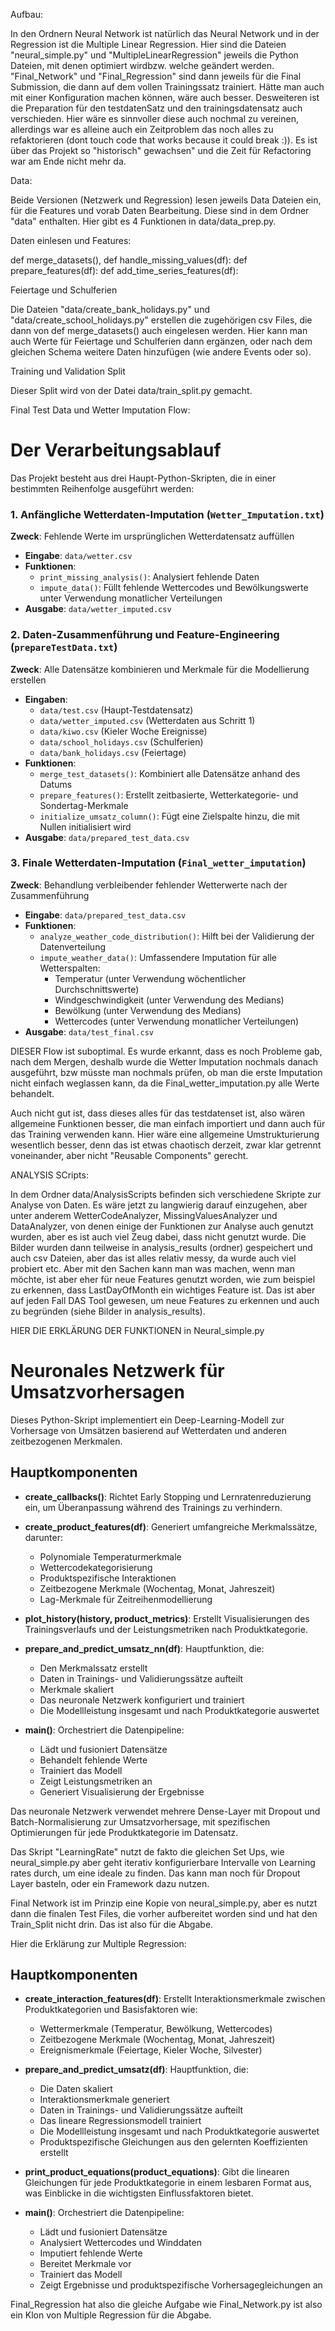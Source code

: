 Aufbau:

In den Ordnern Neural Network ist natürlich das Neural Network und in der Regression ist die Multiple Linear Regression. Hier sind die Dateien "neural_simple.py" und "MultipleLinearRegression" jeweils die Python Dateien, mit denen optimiert wirdbzw. welche geändert werden. "Final_Network" und "Final_Regression" sind dann jeweils für die Final Submission, die dann auf dem vollen Trainingssatz trainiert. Hätte man auch mit einer Konfiguration machen können, wäre auch besser. Desweiteren ist die Preparation für den testdatenSatz und den trainingsdatensatz auch verschieden. Hier wäre es sinnvoller diese auch nochmal zu vereinen, allerdings war es alleine auch ein Zeitproblem das noch alles zu refaktorieren (dont touch code that works because it could break :)). Es ist über das Projekt so "historisch" gewachsen" und die Zeit für Refactoring war am Ende nicht mehr da. 

Data: 

Beide Versionen (Netzwerk und Regression) lesen jeweils Data Dateien ein, für die Features und vorab Daten Bearbeitung. Diese sind in dem Ordner "data" enthalten. Hier gibt es 4 Funktionen in data/data_prep.py. 

Daten einlesen und Features: 

def merge_datasets(), 
def handle_missing_values(df):
def prepare_features(df):
def add_time_series_features(df):

Feiertage und Schulferien

Die Dateien "data/create_bank_holidays.py" und "data/create_school_holidays.py" erstellen die zugehörigen csv Files, die dann von def merge_datasets() auch eingelesen werden. Hier kann man auch Werte für Feiertage und Schulferien dann ergänzen, oder nach dem gleichen Schema weitere Daten hinzufügen (wie andere Events oder so). 

Training und Validation Split

Dieser Split wird von der Datei data/train_split.py gemacht. 

Final Test Data und Wetter Imputation Flow: 

# Der Verarbeitungsablauf

Das Projekt besteht aus drei Haupt-Python-Skripten, die in einer bestimmten Reihenfolge ausgeführt werden:

### 1. Anfängliche Wetterdaten-Imputation (`Wetter_Imputation.txt`)
**Zweck**: Fehlende Werte im ursprünglichen Wetterdatensatz auffüllen
- **Eingabe**: `data/wetter.csv`
- **Funktionen**: 
  - `print_missing_analysis()`: Analysiert fehlende Daten
  - `impute_data()`: Füllt fehlende Wettercodes und Bewölkungswerte unter Verwendung monatlicher Verteilungen
- **Ausgabe**: `data/wetter_imputed.csv`

### 2. Daten-Zusammenführung und Feature-Engineering (`prepareTestData.txt`)
**Zweck**: Alle Datensätze kombinieren und Merkmale für die Modellierung erstellen
- **Eingaben**: 
  - `data/test.csv` (Haupt-Testdatensatz)
  - `data/wetter_imputed.csv` (Wetterdaten aus Schritt 1)
  - `data/kiwo.csv` (Kieler Woche Ereignisse)
  - `data/school_holidays.csv` (Schulferien)
  - `data/bank_holidays.csv` (Feiertage)
- **Funktionen**:
  - `merge_test_datasets()`: Kombiniert alle Datensätze anhand des Datums
  - `prepare_features()`: Erstellt zeitbasierte, Wetterkategorie- und Sondertag-Merkmale
  - `initialize_umsatz_column()`: Fügt eine Zielspalte hinzu, die mit Nullen initialisiert wird
- **Ausgabe**: `data/prepared_test_data.csv`

### 3. Finale Wetterdaten-Imputation (`Final_wetter_imputation`)
**Zweck**: Behandlung verbleibender fehlender Wetterwerte nach der Zusammenführung
- **Eingabe**: `data/prepared_test_data.csv`
- **Funktionen**:
  - `analyze_weather_code_distribution()`: Hilft bei der Validierung der Datenverteilung
  - `impute_weather_data()`: Umfassendere Imputation für alle Wetterspalten:
    - Temperatur (unter Verwendung wöchentlicher Durchschnittswerte)
    - Windgeschwindigkeit (unter Verwendung des Medians)
    - Bewölkung (unter Verwendung des Medians)
    - Wettercodes (unter Verwendung monatlicher Verteilungen)
- **Ausgabe**: `data/test_final.csv`


DIESER Flow ist suboptimal. Es wurde erkannt, dass es noch Probleme gab, nach dem Mergen, deshalb wurde die Wetter Imputation nochmals danach ausgeführt, bzw müsste man nochmals prüfen, ob man die erste Imputation nicht einfach weglassen kann, da die Final_wetter_imputation.py alle Werte behandelt. 

Auch nicht gut ist, dass dieses alles für das testdatenset ist, also wären allgemeine Funktionen besser, die man einfach importiert und dann auch für das Training verwenden kann. Hier wäre eine allgemeine Umstrukturierung wesentlich besser, denn das ist etwas chaotisch derzeit, zwar klar getrennt voneinander, aber nicht "Reusable Components" gerecht. 


ANALYSIS SCripts: 

In dem Ordner data/AnalysisScripts befinden sich verschiedene Skripte zur Analyse von Daten. Es wäre jetzt zu langwierig darauf einzugehen, aber unter anderem WetterCodeAnalyzer, MissingValuesAnalyzer und DataAnalyzer, von denen einige der Funktionen zur Analyse auch genutzt wurden, aber es ist auch viel Zeug dabei, dass nicht genutzt wurde. Die Bilder wurden dann teilweise in analysis_results (ordner) gespeichert und auch csv Dateien, aber das ist alles relativ messy, da wurde auch viel probiert etc. Aber mit den Sachen kann man was machen, wenn man möchte, ist aber eher für neue Features genutzt worden, wie zum beispiel zu erkennen, dass LastDayOfMonth ein wichtiges Feature ist. Das ist aber auf jeden Fall DAS Tool gewesen, um neue Features zu erkennen und auch zu begründen (siehe Bilder in analysis_results). 


HIER DIE ERKLÄRUNG DER FUNKTIONEN in Neural_simple.py


# Neuronales Netzwerk für Umsatzvorhersagen

Dieses Python-Skript implementiert ein Deep-Learning-Modell zur Vorhersage von Umsätzen basierend auf Wetterdaten und anderen zeitbezogenen Merkmalen.

## Hauptkomponenten

- **create_callbacks()**: Richtet Early Stopping und Lernratenreduzierung ein, um Überanpassung während des Trainings zu verhindern.

- **create_product_features(df)**: Generiert umfangreiche Merkmalssätze, darunter:
  - Polynomiale Temperaturmerkmale
  - Wettercodekategorisierung
  - Produktspezifische Interaktionen
  - Zeitbezogene Merkmale (Wochentag, Monat, Jahreszeit)
  - Lag-Merkmale für Zeitreihenmodellierung

- **plot_history(history, product_metrics)**: Erstellt Visualisierungen des Trainingsverlaufs und der Leistungsmetriken nach Produktkategorie.

- **prepare_and_predict_umsatz_nn(df)**: Hauptfunktion, die:
  - Den Merkmalssatz erstellt
  - Daten in Trainings- und Validierungssätze aufteilt
  - Merkmale skaliert
  - Das neuronale Netzwerk konfiguriert und trainiert
  - Die Modellleistung insgesamt und nach Produktkategorie auswertet

- **main()**: Orchestriert die Datenpipeline:
  - Lädt und fusioniert Datensätze
  - Behandelt fehlende Werte
  - Trainiert das Modell
  - Zeigt Leistungsmetriken an
  - Generiert Visualisierung der Ergebnisse

Das neuronale Netzwerk verwendet mehrere Dense-Layer mit Dropout und Batch-Normalisierung zur Umsatzvorhersage, mit spezifischen Optimierungen für jede Produktkategorie im Datensatz.


Das Skript "LearningRate" nutzt de fakto die gleichen Set Ups, wie neural_simple.py aber geht iterativ konfigurierbare Intervalle von Learning rates durch, um eine ideale zu finden. Das kann man noch für Dropout Layer basteln, oder ein Framework dazu nutzen. 

Final Network ist im Prinzip eine Kopie von neural_simple.py, aber es nutzt dann die finalen Test Files, die vorher aufbereitet worden sind und hat den Train_Split nicht drin. Das ist also für die Abgabe. 


Hier die Erklärung zur Multiple Regression: 


## Hauptkomponenten

- **create_interaction_features(df)**: Erstellt Interaktionsmerkmale zwischen Produktkategorien und Basisfaktoren wie:
  - Wettermerkmale (Temperatur, Bewölkung, Wettercodes)
  - Zeitbezogene Merkmale (Wochentag, Monat, Jahreszeit)
  - Ereignismerkmale (Feiertage, Kieler Woche, Silvester)

- **prepare_and_predict_umsatz(df)**: Hauptfunktion, die:
  - Die Daten skaliert
  - Interaktionsmerkmale generiert
  - Daten in Trainings- und Validierungssätze aufteilt
  - Das lineare Regressionsmodell trainiert
  - Die Modellleistung insgesamt und nach Produktkategorie auswertet
  - Produktspezifische Gleichungen aus den gelernten Koeffizienten erstellt

- **print_product_equations(product_equations)**: Gibt die linearen Gleichungen für jede Produktkategorie in einem lesbaren Format aus, was Einblicke in die wichtigsten Einflussfaktoren bietet.

- **main()**: Orchestriert die Datenpipeline:
  - Lädt und fusioniert Datensätze
  - Analysiert Wettercodes und Winddaten
  - Imputiert fehlende Werte
  - Bereitet Merkmale vor
  - Trainiert das Modell
  - Zeigt Ergebnisse und produktspezifische Vorhersagegleichungen an


Final_Regression hat also die gleiche Aufgabe wie Final_Network.py ist also ein Klon von Multiple Regression für die Abgabe. 
